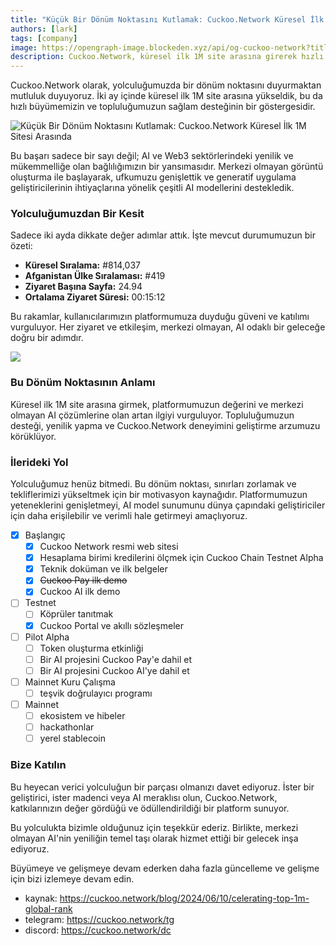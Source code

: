 ```yaml
---
title: "Küçük Bir Dönüm Noktasını Kutlamak: Cuckoo.Network Küresel İlk 1M Sitesi Arasında"
authors: [lark]
tags: [company]
image: https://opengraph-image.blockeden.xyz/api/og-cuckoo-network?title=Küçük%20Bir%20Dönüm%20Noktasını%20Kutlamak%3A%20Cuckoo.Network%20Küresel%20İlk%201M%20Sitesi%20Arasında
description: Cuckoo.Network, küresel ilk 1M site arasına girerek hızlı büyümesini ve AI ile Web3 alanındaki etkisini sergileyen bir dönüm noktasını kutluyor.
---
```


Cuckoo.Network olarak, yolculuğumuzda bir dönüm noktasını duyurmaktan mutluluk duyuyoruz. İki ay içinde küresel ilk 1M site arasına yükseldik, bu da hızlı büyümemizin ve topluluğumuzun sağlam desteğinin bir göstergesidir.

![Küçük Bir Dönüm Noktasını Kutlamak: Cuckoo.Network Küresel İlk 1M Sitesi Arasında](https://cuckoo-network.b-cdn.net/cuckoo-network-top-1m-sites.webp "Küçük Bir Dönüm Noktasını Kutlamak: Cuckoo.Network Küresel İlk 1M Sitesi Arasında")

Bu başarı sadece bir sayı değil; AI ve Web3 sektörlerindeki yenilik ve mükemmelliğe olan bağlılığımızın bir yansımasıdır. Merkezi olmayan görüntü oluşturma ile başlayarak, ufkumuzu genişlettik ve generatif uygulama geliştiricilerinin ihtiyaçlarına yönelik çeşitli AI modellerini destekledik.

### Yolculuğumuzdan Bir Kesit

Sadece iki ayda dikkate değer adımlar attık. İşte mevcut durumumuzun bir özeti:

- **Küresel Sıralama:** #814,037
- **Afganistan Ülke Sıralaması:** #419
- **Ziyaret Başına Sayfa:** 24.94
- **Ortalama Ziyaret Süresi:** 00:15:12

Bu rakamlar, kullanıcılarımızın platformumuza duyduğu güveni ve katılımı vurguluyor. Her ziyaret ve etkileşim, merkezi olmayan, AI odaklı bir geleceğe doğru bir adımdır.

[![](https://cuckoo-network.b-cdn.net/cuckoo-global-rank.webp)](https://www.similarweb.com/website/cuckoo.network/)

### Bu Dönüm Noktasının Anlamı

Küresel ilk 1M site arasına girmek, platformumuzun değerini ve merkezi olmayan AI çözümlerine olan artan ilgiyi vurguluyor. Topluluğumuzun desteği, yenilik yapma ve Cuckoo.Network deneyimini geliştirme arzumuzu körüklüyor.

### İlerideki Yol

Yolculuğumuz henüz bitmedi. Bu dönüm noktası, sınırları zorlamak ve tekliflerimizi yükseltmek için bir motivasyon kaynağıdır. Platformumuzun yeteneklerini genişletmeyi, AI model sunumunu dünya çapındaki geliştiriciler için daha erişilebilir ve verimli hale getirmeyi amaçlıyoruz.

- [x] Başlangıç
  - [x] Cuckoo Network resmi web sitesi
  - [x] Hesaplama birimi kredilerini ölçmek için Cuckoo Chain Testnet Alpha
  - [x] Teknik doküman ve ilk belgeler
  - [x] ~~Cuckoo Pay ilk demo~~
  - [x] Cuckoo AI ilk demo
- [ ] Testnet
  - [ ] Köprüler tanıtmak
  - [x] Cuckoo Portal ve akıllı sözleşmeler
- [ ] Pilot Alpha
  - [ ] Token oluşturma etkinliği
  - [ ] Bir AI projesini Cuckoo Pay'e dahil et
  - [ ] Bir AI projesini Cuckoo AI'ye dahil et
- [ ] Mainnet Kuru Çalışma
  - [ ] teşvik doğrulayıcı programı
- [ ] Mainnet
  - [ ] ekosistem ve hibeler
  - [ ] hackathonlar
  - [ ] yerel stablecoin

### Bize Katılın

Bu heyecan verici yolculuğun bir parçası olmanızı davet ediyoruz. İster bir geliştirici, ister madenci veya AI meraklısı olun, Cuckoo.Network, katkılarınızın değer gördüğü ve ödüllendirildiği bir platform sunuyor.

Bu yolculukta bizimle olduğunuz için teşekkür ederiz. Birlikte, merkezi olmayan AI'nin yeniliğin temel taşı olarak hizmet ettiği bir gelecek inşa ediyoruz.

Büyümeye ve gelişmeye devam ederken daha fazla güncelleme ve gelişme için bizi izlemeye devam edin.

- kaynak: https://cuckoo.network/blog/2024/06/10/celerating-top-1m-global-rank
- telegram: https://cuckoo.network/tg
- discord: https://cuckoo.network/dc
